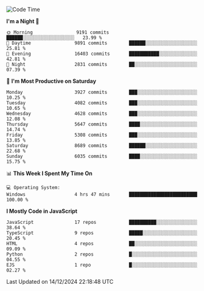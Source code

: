 <!--START_SECTION:waka-->
![Code Time](http://img.shields.io/badge/Code%20Time-3%2C429%20hrs%2046%20mins-blue)

**I'm a Night 🦉** 

```text
🌞 Morning                9191 commits        ██████░░░░░░░░░░░░░░░░░░░   23.99 % 
🌆 Daytime                9891 commits        ██████░░░░░░░░░░░░░░░░░░░   25.81 % 
🌃 Evening                16403 commits       ███████████░░░░░░░░░░░░░░   42.81 % 
🌙 Night                  2831 commits        ██░░░░░░░░░░░░░░░░░░░░░░░   07.39 % 
```
📅 **I'm Most Productive on Saturday** 

```text
Monday                   3927 commits        ███░░░░░░░░░░░░░░░░░░░░░░   10.25 % 
Tuesday                  4082 commits        ███░░░░░░░░░░░░░░░░░░░░░░   10.65 % 
Wednesday                4628 commits        ███░░░░░░░░░░░░░░░░░░░░░░   12.08 % 
Thursday                 5647 commits        ████░░░░░░░░░░░░░░░░░░░░░   14.74 % 
Friday                   5308 commits        ███░░░░░░░░░░░░░░░░░░░░░░   13.85 % 
Saturday                 8689 commits        ██████░░░░░░░░░░░░░░░░░░░   22.68 % 
Sunday                   6035 commits        ████░░░░░░░░░░░░░░░░░░░░░   15.75 % 
```


📊 **This Week I Spent My Time On** 

```text
💻 Operating System: 
Windows                  4 hrs 47 mins       █████████████████████████   100.00 % 
```

**I Mostly Code in JavaScript** 

```text
JavaScript               17 repos            ██████████░░░░░░░░░░░░░░░   38.64 % 
TypeScript               9 repos             █████░░░░░░░░░░░░░░░░░░░░   20.45 % 
HTML                     4 repos             ██░░░░░░░░░░░░░░░░░░░░░░░   09.09 % 
Python                   2 repos             █░░░░░░░░░░░░░░░░░░░░░░░░   04.55 % 
EJS                      1 repo              █░░░░░░░░░░░░░░░░░░░░░░░░   02.27 % 
```




 Last Updated on 14/12/2024 22:18:48 UTC
<!--END_SECTION:waka-->

<!--
**likaiqiang/likaiqiang** is a ✨ _special_ ✨ repository because its `README.md` (this file) appears on your GitHub profile.

Here are some ideas to get you started:

- 🔭 I’m currently working on ...
- 🌱 I’m currently learning ...
- 👯 I’m looking to collaborate on ...
- 🤔 I’m looking for help with ...
- 💬 Ask me about ...
- 📫 How to reach me: ...
- 😄 Pronouns: ...
- ⚡ Fun fact: ...
-->
